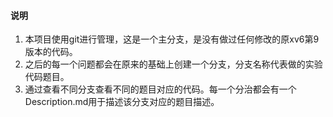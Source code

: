 #### 说明
1. 本项目使用git进行管理，这是一个主分支，是没有做过任何修改的原xv6第9版本的代码。
2. 之后的每一个问题都会在原来的基础上创建一个分支，分支名称代表做的实验代码题目。
3. 通过查看不同分支查看不同的题目对应的代码。每一个分治都会有一个Description.md用于描述该分支对应的题目描述。